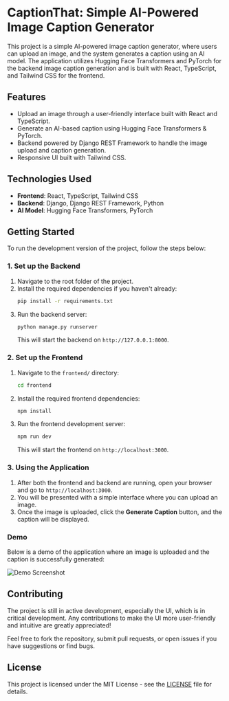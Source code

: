 # CaptionThat: Simple AI-Powered Image Caption Generator

This project is a simple AI-powered image caption generator, where users can upload an image, and the system generates a caption using an AI model. The application utilizes Hugging Face Transformers and PyTorch for the backend image caption generation and is built with React, TypeScript, and Tailwind CSS for the frontend.

## Features
- Upload an image through a user-friendly interface built with React and TypeScript.
- Generate an AI-based caption using Hugging Face Transformers & PyTorch.
- Backend powered by Django REST Framework to handle the image upload and caption generation.
- Responsive UI built with Tailwind CSS.

## Technologies Used
- **Frontend**: React, TypeScript, Tailwind CSS
- **Backend**: Django, Django REST Framework, Python
- **AI Model**: Hugging Face Transformers, PyTorch

## Getting Started

To run the development version of the project, follow the steps below:

### 1. Set up the Backend
1. Navigate to the root folder of the project.
2. Install the required dependencies if you haven't already:
    ```bash
    pip install -r requirements.txt
    ```
3. Run the backend server:
    ```bash
    python manage.py runserver
    ```
   This will start the backend on `http://127.0.0.1:8000`.

### 2. Set up the Frontend
1. Navigate to the `frontend/` directory:
    ```bash
    cd frontend
    ```
2. Install the required frontend dependencies:
    ```bash
    npm install
    ```
3. Run the frontend development server:
    ```bash
    npm run dev
    ```
   This will start the frontend on `http://localhost:3000`.

### 3. Using the Application
1. After both the frontend and backend are running, open your browser and go to `http://localhost:3000`.
2. You will be presented with a simple interface where you can upload an image.
3. Once the image is uploaded, click the **Generate Caption** button, and the caption will be displayed.

### Demo

Below is a demo of the application where an image is uploaded and the caption is successfully generated:

![Demo Screenshot](media/images/demo_screenshot.png)

## Contributing

The project is still in active development, especially the UI, which is in critical development. Any contributions to make the UI more user-friendly and intuitive are greatly appreciated!

Feel free to fork the repository, submit pull requests, or open issues if you have suggestions or find bugs.

## License

This project is licensed under the MIT License - see the [LICENSE](LICENSE) file for details.
